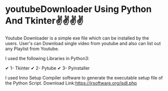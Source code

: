 # youtubeDownloader Using Python And Tkinter✌✌✌✌
Youtube Downloader is a simple exe file which can be installed by the users. User's can Download single video from youtube and also can list out any Playlist from Youtube.

I used the following Libraries in Python3:

✔ 1- Tkinter ✔ 2- Pytube ✔ 3- Pyinstaller

I used Inno Setup Compiler software to generate the executable setup file of the Python Script. Download Link:https://jrsoftware.org/isdl.php
